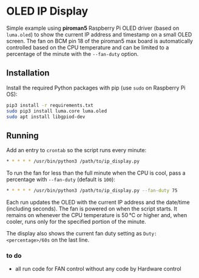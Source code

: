 # OLED IP Display

Simple example using **piroman5** Raspberry Pi OLED driver (based on `luma.oled`) to show the current IP address and timestamp on a small OLED screen. The fan on BCM pin 18 of the piroman5 max board is automatically controlled based on the CPU temperature and can be limited to a percentage of the minute with the ``--fan-duty`` option.


## Installation

Install the required Python packages with pip (use `sudo` on Raspberry Pi OS):

```bash
pip3 install -r requirements.txt
sudo pip3 install luma.core luma.oled 
sudo apt install libgpiod-dev

```

## Running

Add an entry to ``crontab`` so the script runs every minute:

```bash
* * * * * /usr/bin/python3 /path/to/ip_display.py
```

To run the fan for less than the full minute when the CPU is cool, pass a percentage with ``--fan-duty`` (default is ``100``):

```bash
* * * * * /usr/bin/python3 /path/to/ip_display.py --fan-duty 75
```

Each run updates the OLED with the current IP address and the date/time (including seconds). The fan is powered on when the script starts. It remains on whenever the CPU temperature is 50 °C or higher and, when cooler, runs only for the specified portion of the minute.

The display also shows the current fan duty setting as ``Duty: <percentage>/60s`` on the last line.

### to do
- all run code for FAN control without any code by Hardware control
